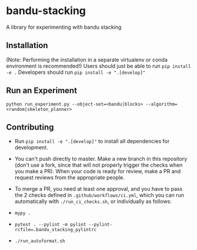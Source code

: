 # bandu-stacking
A library for experimenting with bandu stacking

## Installation
(Note: Performing the installation in a separate virtualenv or conda environment is
recommended!)
Users should just be able to run `pip install -e .` 
Developers should run `pip install -e ".[develop]"`

## Run an Experiment

`python run_experiment.py --object-set=<bandu|blocks> --algorithm=<random|skeleton_planner>`

## Contributing
- Run `pip install -e ".[develop]"` to install all dependencies for development.
- You can't push directly to master. Make a new branch in this repository (don't use a fork, since that will not properly trigger the checks when you make a PR). When your code is ready for review, make a PR and request reviews from the appropriate people.
- To merge a PR, you need at least one approval, and you have to pass the 2 checks defined in `.github/workflows/ci.yml`, which you can run automatically with `./run_ci_checks.sh`, or individually as follows:
- `mypy .`

- `pytest . --pylint -m pylint --pylint-rcfile=.bandu_stacking_pylintrc`

- `./run_autoformat.sh`

